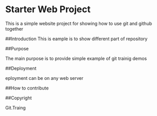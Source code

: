 # Starter Web Project

This is a simple website project for showing how to use git and github together

##Introduction
This is eample is to show different part of repository

##Purpose

The main purpose is to provide simple example of git trainig demos

##Deployment

eployment can be on any web server

##How to contribute

##Copyright

Git.Traing 
